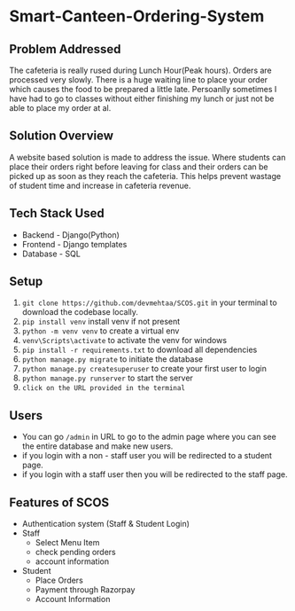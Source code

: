 # Smart-Canteen-Ordering-System

## Problem Addressed
The cafeteria is really rused during Lunch Hour(Peak hours). Orders are processed very slowly. There is a huge waiting line to place your order which causes the food to be prepared a little late. Persoanlly sometimes I have had to go to classes without either finishing my lunch or just not be able to place my order at al.

## Solution Overview
A website based solution is made to address the issue. Where students can place their orders right before leaving for class and their orders can be picked up as soon as they reach the cafeteria. This helps prevent wastage of student time and increase in cafeteria revenue.

## Tech Stack Used
- Backend - Django(Python)
- Frontend - Django templates
- Database - SQL

## Setup 
1. `git clone https://github.com/devmehtaa/SCOS.git` in your terminal to download the codebase locally.
2.  `pip install venv` install venv if not present
3.  `python -m venv venv` to create a virtual env
4.  `venv\Scripts\activate` to activate the venv for windows
5. `pip install -r requirements.txt` to download all dependencies
6. `python manage.py migrate` to initiate the database 
7.  `python manage.py createsuperuser` to create your first user to login
8.  `python manage.py runserver` to start the server
9. `click on the URL provided in the terminal`

## Users
- You can go `/admin` in URL to go to the admin page where you can see the entire database and make new users.
- if you login with a non - staff user you will be redirected to a student page.
- if you login with a staff user then you will be redirected to the staff page.

## Features of SCOS
- Authentication system (Staff & Student Login)
- Staff
    - Select Menu Item 
    - check pending orders
    - account information
- Student
    - Place Orders
    - Payment through Razorpay
    - Account Information

